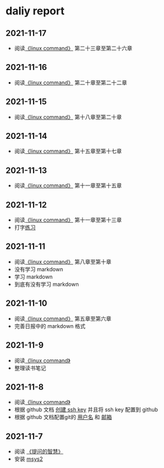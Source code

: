 # daliy report

## 2021-11-17

- 阅读[《linux command》](http://billie66.github.io/TLCL/) 第二十三章至第二十六章

## 2021-11-16

- 阅读[《linux command》](http://billie66.github.io/TLCL/) 第二十章至第二十二章

## 2021-11-15

- 阅读[《linux command》](http://billie66.github.io/TLCL/) 第十八章至第二十章

## 2021-11-14

- 阅读[《linux command》](http://billie66.github.io/TLCL/) 第十五章至第十七章

## 2021-11-13

- 阅读[《linux command》](http://billie66.github.io/TLCL/) 第十一章至第十五章

## 2021-11-12

- 阅读[《linux command》](http://billie66.github.io/TLCL/) 第十一章至第十三章
- 打字[练习](https://www.webhek.com/post/z-type.html)

## 2021-11-11

- 阅读[《linux command》](http://billie66.github.io/TLCL/) 第八章至第十章
- 没有学习 markdown
- 学习 markdown
- 到底有没有学习 markdown

## 2021-11-10

- 阅读[《linux command》](http://billie66.github.io/TLCL/) 第五章至第六章
- 完善日报中的 markdown 格式

## 2021-11-9

- 阅读[《linux command》](http://billie66.github.io/TLCL/)
- 整理读书笔记

## 2021-11-8

- 阅读[《linux command》](http://billie66.github.io/TLCL/)
- 根据 github 文档 [创建 ssh key](https://docs.github.com/cn/authentication/connecting-to-github-with-ssh/generating-a-new-ssh-key-and-adding-it-to-the-ssh-agent) 并且将 ssh key 配置到 github
- 根据 github 文档配置git的 [用户名](https://docs.github.com/cn/get-started/getting-started-with-git/setting-your-username-in-git) 和 [邮箱](https://docs.github.com/cn/account-and-profile/setting-up-and-managing-your-github-user-account/managing-email-preferences/setting-your-commit-email-address)

## 2021-11-7

- 阅读 [《提问的智慧》](https://github.com/ryanhanwu/How-To-Ask-Questions-The-Smart-Way/blob/main/README-zh_CN.md)
- 安装 [msys2](https://www.msys2.org/)
